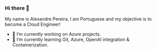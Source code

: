 ### Hi there 👋

My name is Alexandre Pereira, I am Portuguese and my objective is to become a Cloud Engineer!

- 🔭 I’m currently working on Azure projects.
- 🌱 I’m currently learning Git, Azure, OpenAI integration & Containerization.
